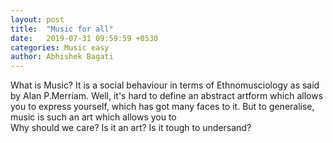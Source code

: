 ```yaml
---
layout: post
title:  "Music for all"
date:   2019-07-31 09:59:59 +0530
categories: Music easy
author: Abhishek Bagati
---
```

What is Music?
It is a social behaviour in terms of Ethnomusciology as said by Alan P.Merriam.
Well, it's hard to define an abstract artform which allows you to express yourself, which has got many faces to it.
But to generalise, music is such an art which allows you to  
Why should we care? 
Is it an art? 
Is it tough to undersand? 

